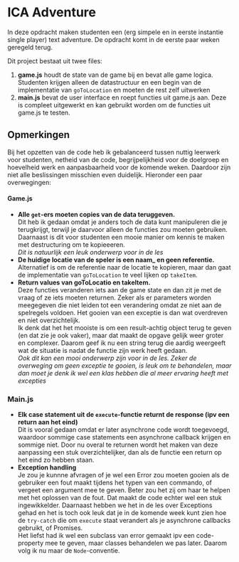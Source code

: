# ICA Adventure

In deze opdracht maken studenten een (erg simpele en in eerste instantie single player) text adventure. De opdracht komt in de eerste paar weken geregeld terug.

Dit project bestaat uit twee files: 

1. **game.js** houdt de state van de game bij en bevat alle game logica. Studenten krijgen alleen de datastructuur en een begin van de implementatie van `goToLocation` en moeten de rest zelf uitwerken
1. **main.js** bevat de user interface en roept functies uit game.js aan. Deze is compleet uitgewerkt en kan gebruikt worden om de functies uit game.js te testen.

## Opmerkingen

Bij het opzetten van de code heb ik gebalanceerd tussen nuttig leerwerk voor studenten, netheid van de code, begrijpelijkheid voor de doelgroep en hoevelheid werk en aanpasbaarheid voor de komende weken. Daardoor zijn niet alle beslissingen misschien even duidelijk. Hieronder een paar overwegingen:

#### Game.js

* **Alle `get`-ers moeten copies van de data teruggeven.**  
Dit heb ik gedaan omdat je anders toch de data kunt manipuleren die je terugkrijgt, terwijl je daarvoor alleen de functies zou moeten gebruiken. Daarnaast is dit voor studenten een mooie manier om kennis te maken met destructuring om te kopieeeren.  
_Dit is natuurlijk een leuk onderwerp voor in de les_
* **De huidige locatie van de speler is een naam_ en geen referentie.**
Alternatief is om de referentie naar de locatie te kopieren, maar dan gaat de implementatie van `goToLocation` te veel lijken op `takeItem`. 
* **Return values van goToLocatio en takeItem.**  
Deze functies veranderen iets aan de game state en dan zit je met de vraag of ze iets moeten returnen.
Zeker als er parameters worden meegegeven die niet leiden tot een verandering omdat ze niet aan de spelregels voldoen. Het gooien van een exceptie is dan wat overdreven en niet overzichtelijk.  
Ik denk dat het het mooiste is om een result-achtig object terug te geven (en dat zie je ook vaker), maar dat maakt de opgave gelijk weer groter en complexer. Daarom geef ik nu een string terug die aardig weergeeft wat de situatie is nadat de functie zijn werk heeft gedaan.  
_Ook dit kan een mooi onderwerp zijn voor in de les. Zeker de overweging om geen exceptie te gooien, is leuk om te behandelen, maar dan moet je denk ik wel een klas hebben die al meer ervaring heeft met excepties_

### Main.js

* **Elk case statement uit de `execute`-functie returnt de response (ipv een return aan het eind)**  
Dit is vooral gedaan omdat er later asynchrone code wordt toegevoegd, waardoor sommige case statements een asynchrone callback krijgen en sommige niet. Door nu overal te returnen wordt het maken van deze aanpassing een stuk overzichtelijker, dan als de functie een return op het eind zo hebben staan.
* **Exception handling**  
Je zou je kunnne afvragen of je wel een Error zou moeten gooien als de gebruiker een fout maakt tijdens het typen van een commando, of vergeet een argument mee te geven. Beter zou het zij om haar te helpen met het oplossen van de fout. Dat maakt de code echter wel een stuk ingewikkelder.
Daarnaast hebben we het in de les over Exceptions gehad en het is toch ook leuk dat je in de komende week kunt zien hoe de `try-catch` die om `execute` staat verandert als je asynchrone callbacks gebruikt, of Promises.  
Het liefst had ik wel een subclass van error gemaakt ipv een code-property mee te geven, maar classes behandelen we pas later. Daarom volg ik nu maar de `Node`-conventie.